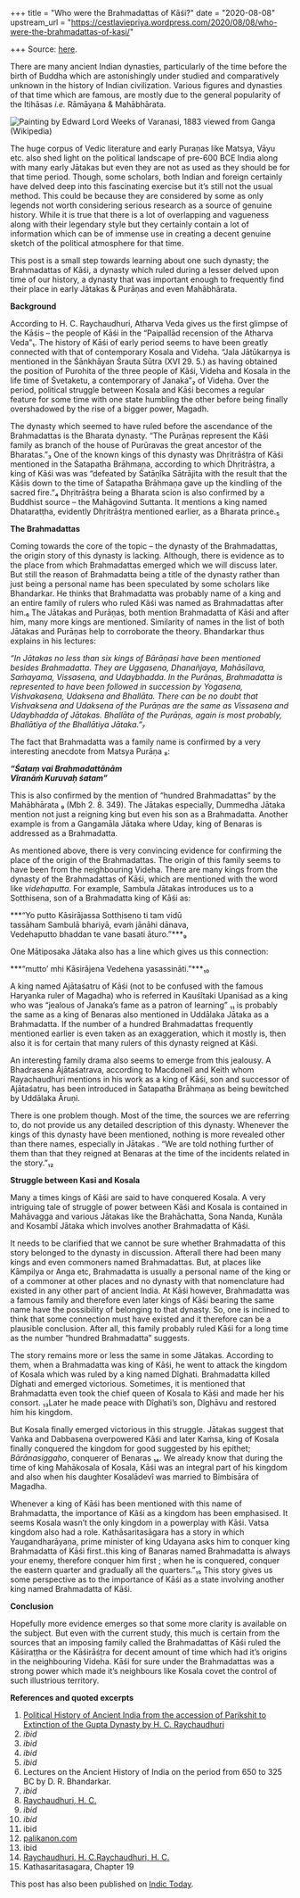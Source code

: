 +++
title = "Who were the Brahmadattas of Kāśi?"
date = "2020-08-08"
upstream_url = "https://cestlaviepriya.wordpress.com/2020/08/08/who-were-the-brahmadattas-of-kasi/"

+++
Source: [here](https://cestlaviepriya.wordpress.com/2020/08/08/who-were-the-brahmadattas-of-kasi/).

There are many ancient Indian dynasties, particularly of the time before
the birth of Buddha which are astonishingly under studied and
comparatively unknown in the history of Indian civilization. Various
figures and dynasties of that time which are famous, are mostly due to
the general popularity of the Itihāsas *i.e.* Rāmāyaṇa & Mahābhārata.

![**Painting by Edward Lord Weeks of Varanasi, 1883 viewed from Ganga
(Wikipedia)**](https://cestlaviepriya.files.wordpress.com/2020/08/on_the_river_benares_ca_1883-1.jpg?w=590)

The huge corpus of Vedic literature and early Puraṇas like Matsya, Vāyu
etc. also shed light on the political landscape of pre-600 BCE India
along with many early Jātakas but even they are not as used as they
should be for that time period. Though, some scholars, both Indian and
foreign certainly have delved deep into this fascinating exercise but
it’s still not the usual method. This could be because they are
considered by some as only legends not worth considering serious
research as a source of genuine history. While it is true that there is
a lot of overlapping and vagueness along with their legendary style but
they certainly contain a lot of information which can be of immense use
in creating a decent genuine sketch of the political atmosphere for that
time.

This post is a small step towards learning about one such dynasty; the
Brahmadattas of Kāśi, a dynasty which ruled during a lesser delved upon
time of our history, a dynasty that was important enough to frequently
find their place in early Jātakas & Purāṇas and even Mahābhārata.

**Background**

According to H. C. Raychaudhuri, Atharva Veda gives us the first glimpse
of the Kāśis – the people of Kāśi in the “Paipallād recension of the
Atharva Veda”₁. The history of Kāśi of early period seems to have been
greatly connected with that of contemporary Kosala and Videha. “Jala
Jātūkarṇya is mentioned in the Śānkhāyan Śrauta Sūtra (XVI 29. 5.) as
having obtained the position of Purohita of the three people of Kāśi,
Videha and Kosala in the life time of Śvetaketu, a contemporary of
Janaka”₂ of Videha. Over the period, political struggle between Kosala
and Kāśi becomes a regular feature for some time with one state humbling
the other before being finally overshadowed by the rise of a bigger
power, Magadh.

The dynasty which seemed to have ruled before the ascendance of the
Brahmadattas is the Bharata dynasty. “The Purāṇas represent the Kāśi
family as branch of the house of Purūravas the great ancestor of the
Bharatas.”₃ One of the known kings of this dynasty was Dhṛitrāśṭra of
Kāśi mentioned in the Śatapatha Brāhmaṇa, according to which
Dhṛitrāśṭra, a king of Kāśi was was “defeated by Śatāṇîka Sātrājita with
the result that the Kāśis down to the time of Śatapatha Brāhmaṇa gave up
the kindling of the sacred fire.”₄ Dhṛitrāśṭra being a Bharata scion is
also confirmed by a Buddhist source – the Mahāgovind Suttanta. It
mentions a king named Dhataratṭha, evidently Dhṛitrāśṭra mentioned
earlier, as a Bharata prince.₅

**The Brahmadattas**

Coming towards the core of the topic – the dynasty of the Brahmadattas,
the origin story of this dynasty is lacking. Although, there is evidence
as to the place from which Brahmadattas emerged which we will discuss
later. But still the reason of Brahmadatta being a title of the dynasty
rather than just being a personal name has been speculated by some
scholars like Bhandarkar. He thinks that Brahmadatta was probably name
of a king and an entire family of rulers who ruled Kāśi was named as
Brahmadattas after him.₆ The Jātakas and Purāṇas, both mention
Brahmadatta of Kāśi and after him, many more kings are mentioned.
Similarity of names in the list of both Jātakas and Purāṇas help to
corroborate the theory. Bhandarkar thus explains in his lectures:

*“In Jātakas no less than six kings of Bārāṇasi have been mentioned
besides Brahmadatta. They are Uggasena, Dhanañjaya, Mahāsīlava,
Saṁayama, Vissasena, and Udaybhadda. In the Purāṇas, Brahmadatta is
represented to have been followed in succession by Yogasena,
Vishvakasena, Udaksena and Bhallāta. There can be no doubt that
Vishvaksena and Udaksena of the Purāṇas are the same as Vissasena and
Udaybhadda of Jātakas. Bhallāta of the Purāṇas, again is most probably,
Bhallātiya of the Bhallātiya Jātaka.”₇*

The fact that Brahmadatta was a family name is confirmed by a very
interesting anecdote from Matsya Purāṇa ₈:

***“Śataṃ vai Brahmadattānām  
Vîranāṁ Kuruvaḥ śatam”***

This is also confirmed by the mention of “hundred Brahmadattas” by the
Mahābhārata ₉ (Mbh 2. 8. 349). The Jātakas especially, Dummedha Jātaka
mention not just a reigning king but even his son as a Brahmadatta.
Another example is from a Gangamāla Jātaka where Uday, king of Benaras
is addressed as a Brahmadatta.

As mentioned above, there is very convincing evidence for confirming the
place of the origin of the Brahmadattas. The origin of this family seems
to have been from the neighbouring Videha. There are many kings from the
dynasty of the Brahmadattas of Kāśi, which are mentioned with the word
like *videhaputta*. For example, Sambula Jātakas introduces us to a
Sotthisena, son of a Brahmadatta king of Kāśi as:

***“Yo putto Kāsirājassa Sotthiseno ti tam vidū  
tassāham Sambulā bhariyā, evaṁ jānāhi dānava,  
Vedehaputto bhaddan te vane basati āturo.”***₉

One Mātiposaka Jātaka also has a line which gives us this connection:

***“mutto’ mhi Kāsirājena Vedehena yasassināti.”***₁₀

A king named Ajātaśatru of Kāśi (not to be confused with the famous
Haryanka ruler of Magadha) who is referred in Kauśîtaki Upaniśad as a
king who was “jealous of Janaka’s fame as a patron of learning” ₁₁ is
probably the same as a king of Benaras also mentioned in Uddālaka Jātaka
as a Brahmadatta. If the number of a hundred Brahmadattas frequently
mentioned earlier is even taken as an exaggeration, which it mostly is,
then also it is for certain that many rulers of this dynasty reigned at
Kāśi.

An interesting family drama also seems to emerge from this jealousy. A
Bhadrasena Âjātaśatrava, according to Macdonell and Keith whom
Rayachaudhuri mentions in his work as a king of Kāśi, son and successor
of Ajātaśatru, has been introduced in Śatapatha Brāhmaṇa as being
bewitched by Uddālaka Āruṇi.

There is one problem though. Most of the time, the sources we are
referring to, do not provide us any detailed description of this
dynasty. Whenever the kings of this dynasty have been mentioned, nothing
is more revealed other than there names, especially in Jātakas . “We are
told nothing further of them than that they reigned at Benaras at the
time of the incidents related in the story.”₁₂

**Struggle between Kasi and Kosala**

Many a times kings of Kāśi are said to have conquered Kosala. A very
intriguing tale of struggle of power between Kāśi and Kosala is
contained in Mahāvagga and various Jātakas like the Brahāchatta, Sona
Nanda, Kunāla and Kosambî Jātaka which involves another Brahmadatta of
Kāśi.

It needs to be clarified that we cannot be sure whether Brahmadatta of
this story belonged to the dynasty in discussion. Afterall there had
been many kings and even commoners named Brahmadattas. But, at places
like Kāmpilya or Anga etc, Brahmadatta is usually a personal name of the
king or of a commoner at other places and no dynasty with that
nomenclature had existed in any other part of ancient India. At Kāśi
however, Brahmadatta was a famous family and therefore even later kings
of Kāśi bearing the same name have the possibility of belonging to that
dynasty. So, one is inclined to think that some connection must have
existed and it therefore can be a plausible conclusion. After all, this
family probably ruled Kāśi for a long time as the number “hundred
Brahmadatta” suggests.

The story remains more or less the same in some Jātakas. According to
them, when a Brahmadatta was king of Kāśi, he went to attack the kingdom
of Kosala which was ruled by a king named Dîghati. Brahmadatta killed
Dîghati and emerged victorious. Sometimes, it is mentioned that
Brahmadatta even took the chief queen of Kosala to Kāśi and made her his
consort. ₁₃Later he made peace with Dîghati’s son, Dîghāvu and restored
him his kingdom.

But Kosala finally emerged victorious in this struggle. Jātakas suggest
that Vaṅka and Dabbasena overpowered Kāśi and later Kaṁsa, king of
Kosala finally conquered the kingdom for good suggested by his epithet;
*Bārānasiggaho*, conquerer of Benaras ₁₄. We already know that during
the time of king Mahākosala of Kosala, Kāśi was an integral part of his
kingdom and also when his daughter Kosalādevî was married to Bimbisāra
of Magadha.

Whenever a king of Kāśi has been mentioned with this name of
Brahmadatta, the importance of Kāśi as a kingdom has been emphasised. It
seems Kosala wasn’t the only kingdom in a powerplay with Kāśi. Vatsa
kingdom also had a role. Kathāsaritasāgara has a story in which
Yaugandharāyaṇa, prime minister of king Udayana asks him to conquer king
Brahmadatta of Kāśi first..this king of Banaras named Brahmadatta is
always your enemy, therefore conquer him first ; when he is conquered,
conquer the eastern quarter and gradually all the quarters.”₁₅ This
story gives us some perspective as to the importance of Kāśi as a state
involving another king named Brahmadatta of Kāśi.

**Conclusion**

Hopefully more evidence emerges so that some more clarity is available
on the subject. But even with the current study, this much is certain
from the sources that an imposing family called the Brahmadattas of Kāśi
ruled the Kāśiraṭṭha or the Kāśirāśṭra for decent amount of time which
had it’s origins in the neighbouring Videha. Kāśi for sure under the
Brahmadattas was a strong power which made it’s neighbours like Kosala
covet the control of such illustrious territory.

**References and quoted excerpts**

1.  [Political History of Ancient India from the accession of Parikshit
    to Extinction of the Gupta Dynasty by H. C.
    Raychaudhuri](https://archive.org/details/politicalhistory00raycuoft/page/n3/mode/2up)
2.  *ibid*
3.  *ibid*
4.  *ibid*
5.  *ibid*
6.  Lectures on the Ancient History of India on the period from 650 to
    325 BC by D. R. Bhandarkar.
7.  *ibid*
8.  [Raychaudhuri, H.
    C.](https://archive.org/details/politicalhistory00raycuoft/page/n3/mode/2up)
9.  *ibid*
10. *ibid*
11. ibid
12. [palikanon.com](http://www.palikanon.com/english/pali_names/b/brahmadatta.htm)
13. ibid
14. [Raychaudhuri, H. C.Raychaudhuri, H.
    C.](https://archive.org/details/politicalhistory00raycuoft/page/n3/mode/2up)
15. Kathasaritasagara, Chapter 19

This post has also been published on [Indic
Today](https://www.indictoday.com/quick-reads/who-were-brahmadattas-kasi/).

